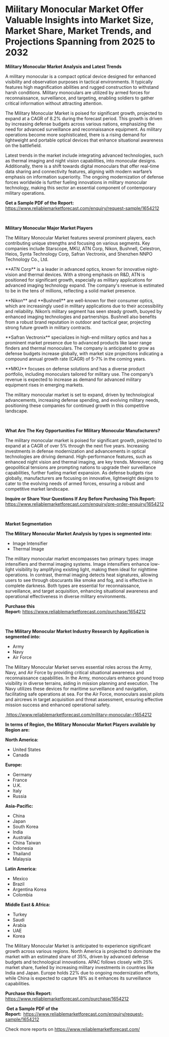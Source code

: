 <p><h1>Military Monocular Market Offer Valuable Insights into Market Size, Market Share, Market Trends, and Projections Spanning from 2025 to 2032</h1></p><p><strong>Military Monocular Market Analysis and Latest Trends</strong></p>
<p><p>A military monocular is a compact optical device designed for enhanced visibility and observation purposes in tactical environments. It typically features high magnification abilities and rugged construction to withstand harsh conditions. Military monoculars are utilized by armed forces for reconnaissance, surveillance, and targeting, enabling soldiers to gather critical information without attracting attention.</p><p>The Military Monocular Market is poised for significant growth, projected to expand at a CAGR of 8.2% during the forecast period. This growth is driven by increasing defense budgets across various nations, emphasizing the need for advanced surveillance and reconnaissance equipment. As military operations become more sophisticated, there is a rising demand for lightweight and portable optical devices that enhance situational awareness on the battlefield.</p><p>Latest trends in the market include integrating advanced technologies, such as thermal imaging and night vision capabilities, into monocular designs. Additionally, there is a shift towards digital monoculars that offer real-time data sharing and connectivity features, aligning with modern warfare’s emphasis on information superiority. The ongoing modernization of defense forces worldwide is further fueling innovations in military monocular technology, making this sector an essential component of contemporary military operations.</p></p>
<p><strong>Get a Sample PDF of the Report:&nbsp;</strong> <a href="https://www.reliablemarketforecast.com/enquiry/request-sample/1654212?utm_campaign=2296&utm_medium=2&utm_source=Github&utm_content=ia&utm_term=08022025&utm_id=military-monocular">https://www.reliablemarketforecast.com/enquiry/request-sample/1654212</a></p>
<p>&nbsp;</p>
<p><strong>Military Monocular Major Market Players</strong></p>
<p><p>The Military Monocular Market features several prominent players, each contributing unique strengths and focusing on various segments. Key companies include Starscope, MKU, ATN Corp, Nikon, Bushnell, Celestron, Heios, Synta Technology Corp, Safran Vectronix, and Shenzhen NNPO Technology Co., Ltd. </p><p>**ATN Corp** is a leader in advanced optics, known for innovative night-vision and thermal devices. With a strong emphasis on R&D, ATN is positioned for significant growth, especially as military applications for advanced imaging technology expand. The company's revenue is estimated to be in the tens of millions, reflecting a solid market presence.</p><p>**Nikon** and **Bushnell** are well-known for their consumer optics, which are increasingly used in military applications due to their accessibility and reliability. Nikon’s military segment has seen steady growth, buoyed by enhanced imaging technologies and partnerships. Bushnell also benefits from a robust brand reputation in outdoor and tactical gear, projecting strong future growth in military contracts.</p><p>**Safran Vectronix** specializes in high-end military optics and has a prominent market presence due to advanced products like laser range finders and thermal monoculars. The company is anticipated to grow as defense budgets increase globally, with market size projections indicating a compound annual growth rate (CAGR) of 5-7% in the coming years.</p><p>**MKU** focuses on defense solutions and has a diverse product portfolio, including monoculars tailored for military use. The company’s revenue is expected to increase as demand for advanced military equipment rises in emerging markets.</p><p>The military monocular market is set to expand, driven by technological advancements, increasing defense spending, and evolving military needs, positioning these companies for continued growth in this competitive landscape.</p></p>
<p>&nbsp;</p>
<p><strong>What Are The Key Opportunities For Military Monocular Manufacturers?</strong></p>
<p><p>The military monocular market is poised for significant growth, projected to expand at a CAGR of over 5% through the next five years. Increasing investments in defense modernization and advancements in optical technologies are driving demand. High-performance features, such as enhanced night vision and thermal imaging, are key trends. Moreover, rising geopolitical tensions are prompting nations to upgrade their surveillance capabilities, further fueling market expansion. As defense budgets rise globally, manufacturers are focusing on innovative, lightweight designs to cater to the evolving needs of armed forces, ensuring a robust and competitive market landscape.</p></p>
<p><strong>Inquire or Share Your Questions If Any Before Purchasing This Report:</strong> <a href="https://www.reliablemarketforecast.com/enquiry/pre-order-enquiry/1654212?utm_campaign=2296&utm_medium=2&utm_source=Github&utm_content=ia&utm_term=08022025&utm_id=military-monocular">https://www.reliablemarketforecast.com/enquiry/pre-order-enquiry/1654212</a></p>
<p>&nbsp;</p>
<p><strong>Market Segmentation</strong></p>
<p><strong>The Military Monocular Market Analysis by types is segmented into:</strong></p>
<p><ul><li>Image Intensifier</li><li>Thermal Image</li></ul></p>
<p><p>The military monocular market encompasses two primary types: image intensifiers and thermal imaging systems. Image intensifiers enhance low-light visibility by amplifying existing light, making them ideal for nighttime operations. In contrast, thermal imaging detects heat signatures, allowing users to see through obscurants like smoke and fog, and is effective in complete darkness. Both types are essential for reconnaissance, surveillance, and target acquisition, enhancing situational awareness and operational effectiveness in diverse military environments.</p></p>
<p><strong>Purchase this Report:&nbsp;</strong><a href="https://www.reliablemarketforecast.com/purchase/1654212?utm_campaign=2296&utm_medium=2&utm_source=Github&utm_content=ia&utm_term=08022025&utm_id=military-monocular">https://www.reliablemarketforecast.com/purchase/1654212</a></p>
<p>&nbsp;</p>
<p><strong>The Military Monocular Market Industry Research by Application is segmented into:</strong></p>
<p><ul><li>Army</li><li>Navy</li><li>Air Force</li></ul></p>
<p><p>The Military Monocular Market serves essential roles across the Army, Navy, and Air Force by providing critical situational awareness and reconnaissance capabilities. In the Army, monoculars enhance ground troop visibility in diverse terrains, aiding in mission planning and execution. The Navy utilizes these devices for maritime surveillance and navigation, facilitating safe operations at sea. For the Air Force, monoculars assist pilots and aircrews in target acquisition and threat assessment, ensuring effective mission success and enhanced operational safety.</p></p>
<p><a href="https://www.reliablemarketforecast.com/military-monocular-r1654212?utm_campaign=2296&utm_medium=2&utm_source=Github&utm_content=ia&utm_term=08022025&utm_id=military-monocular">&nbsp;https://www.reliablemarketforecast.com/military-monocular-r1654212</a></p>
<p><strong>In terms of Region, the Military Monocular Market Players available by Region are:</strong></p>
<p>
    <p> <strong> North America: </strong>
        <ul>
            <li>United States</li>
            <li>Canada</li>
        </ul>
        </p> 
    <p> <strong> Europe: </strong>
        <ul>
            <li>Germany</li>
            <li>France</li>
            <li>U.K.</li>
            <li>Italy</li>
            <li>Russia</li>
        </ul>
        </p> 
    <p> <strong> Asia-Pacific: </strong>
        <ul>
            <li>China</li>
            <li>Japan</li>
            <li>South Korea</li>
            <li>India</li>
            <li>Australia</li>
            <li>China Taiwan</li>
            <li>Indonesia</li>
            <li>Thailand</li>
            <li>Malaysia</li>
        </ul>
        </p> 
    <p> <strong> Latin America: </strong>
        <ul>
            <li>Mexico</li>
            <li>Brazil</li>
            <li>Argentina Korea</li>
            <li>Colombia</li>
        </ul>
        </p> 
    <p> <strong> Middle East & Africa: </strong>
        <ul>
            <li>Turkey</li>
            <li>Saudi</li>
            <li>Arabia</li>
            <li>UAE</li>
            <li>Korea</li>
        </ul>
    </p>
    </p>
<p><p>The Military Monocular Market is anticipated to experience significant growth across various regions. North America is projected to dominate the market with an estimated share of 35%, driven by advanced defense budgets and technological innovations. APAC follows closely with 25% market share, fueled by increasing military investments in countries like India and Japan. Europe holds 22% due to ongoing modernization efforts, while China is expected to capture 18% as it enhances its surveillance capabilities.</p></p>
<p><strong>Purchase this Report: </strong><a href="https://www.reliablemarketforecast.com/purchase/1654212?utm_campaign=2296&utm_medium=2&utm_source=Github&utm_content=ia&utm_term=08022025&utm_id=military-monocular">https://www.reliablemarketforecast.com/purchase/1654212</a></p>
<p>&nbsp;<strong>Get a Sample PDF of the Report:&nbsp;&nbsp;</strong><a href="https://www.reliablemarketforecast.com/enquiry/request-sample/1654212?utm_campaign=2296&utm_medium=2&utm_source=Github&utm_content=ia&utm_term=08022025&utm_id=military-monocular">https://www.reliablemarketforecast.com/enquiry/request-sample/1654212</a></p>
<p><strong></strong></p>
<p>Check more reports on <a href="https://www.reliablemarketforecast.com/?utm_campaign=2296&utm_medium=2&utm_source=Github&utm_content=ia&utm_term=08022025&utm_id=military-monocular">https://www.reliablemarketforecast.com/</a></p>
